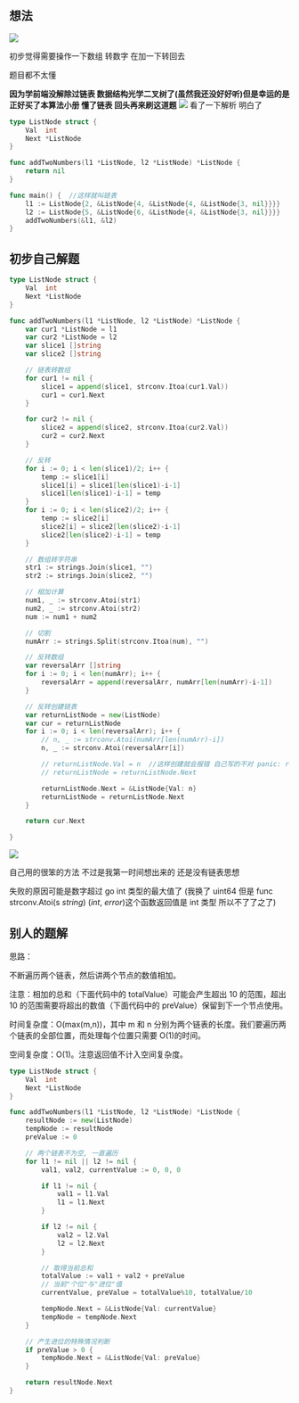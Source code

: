 ## 想法

![](https://cdn.jsdelivr.net/gh/Loveyless/img-clouding/img/20220923011155.png)

初步觉得需要操作一下数组 转数字 在加一下转回去

题目都不太懂

**因为学前端没解除过链表 数据结构光学二叉树了(虽然我还没好好听)但是幸运的是正好买了本算法小册 懂了链表 回头再来刷这道题**
![](https://cdn.jsdelivr.net/gh/Loveyless/img-clouding/img/20220923011617.png)
看了一下解析 明白了

```go
type ListNode struct {
	Val  int
	Next *ListNode
}

func addTwoNumbers(l1 *ListNode, l2 *ListNode) *ListNode {
	return nil
}

func main() {  //这样就叫链表
	l1 := ListNode{2, &ListNode{4, &ListNode{4, &ListNode{3, nil}}}}
	l2 := ListNode{5, &ListNode{6, &ListNode{4, &ListNode{3, nil}}}}
	addTwoNumbers(&l1, &l2)
}
```

## 初步自己解题

```go
type ListNode struct {
	Val  int
	Next *ListNode
}

func addTwoNumbers(l1 *ListNode, l2 *ListNode) *ListNode {
	var cur1 *ListNode = l1
	var cur2 *ListNode = l2
	var slice1 []string
	var slice2 []string

	// 链表转数组
	for cur1 != nil {
		slice1 = append(slice1, strconv.Itoa(cur1.Val))
		cur1 = cur1.Next
	}

	for cur2 != nil {
		slice2 = append(slice2, strconv.Itoa(cur2.Val))
		cur2 = cur2.Next
	}

	// 反转
	for i := 0; i < len(slice1)/2; i++ {
		temp := slice1[i]
		slice1[i] = slice1[len(slice1)-i-1]
		slice1[len(slice1)-i-1] = temp
	}
	for i := 0; i < len(slice2)/2; i++ {
		temp := slice2[i]
		slice2[i] = slice2[len(slice2)-i-1]
		slice2[len(slice2)-i-1] = temp
	}

	// 数组转字符串
	str1 := strings.Join(slice1, "")
	str2 := strings.Join(slice2, "")

	// 相加计算
	num1, _ := strconv.Atoi(str1)
	num2, _ := strconv.Atoi(str2)
	num := num1 + num2

	// 切割
	numArr := strings.Split(strconv.Itoa(num), "")

	// 反转数组
	var reversalArr []string
	for i := 0; i < len(numArr); i++ {
		reversalArr = append(reversalArr, numArr[len(numArr)-i-1])
	}

	// 反转创建链表
	var returnListNode = new(ListNode)
	var cur = returnListNode
	for i := 0; i < len(reversalArr); i++ {
		// n, _ := strconv.Atoi(numArr[len(numArr)-i])
		n, _ := strconv.Atoi(reversalArr[i])

		// returnListNode.Val = n  //这样创建就会报错 自己写的不对 panic: runtime error: invalid memory address or nil pointer dereference
		// returnListNode = returnListNode.Next

		returnListNode.Next = &ListNode{Val: n}
		returnListNode = returnListNode.Next
	}

	return cur.Next

}
```

![](https://cdn.jsdelivr.net/gh/Loveyless/img-clouding/img/20221029003838.png)

自己用的很笨的方法 不过是我第一时间想出来的 还是没有链表思想

失败的原因可能是数字超过 go int 类型的最大值了 (我换了 uint64 但是 func strconv.Atoi(s _string_) (_int_, _error_)这个函数返回值是 int 类型 所以不了了之了)

## 别人的题解

思路：

不断遍历两个链表，然后讲两个节点的数值相加。

注意：相加的总和（下面代码中的 totalValue）可能会产生超出 10 的范围，超出 10 的范围需要将超出的数值（下面代码中的 preValue）保留到下一个节点使用。

时间复杂度：O(max(m,n))，其中 m 和 n 分别为两个链表的长度。我们要遍历两个链表的全部位置，而处理每个位置只需要 O(1)的时间。

空间复杂度：O(1)。注意返回值不计入空间复杂度。

```go
type ListNode struct {
	Val  int
	Next *ListNode
}

func addTwoNumbers(l1 *ListNode, l2 *ListNode) *ListNode {
	resultNode := new(ListNode)
	tempNode := resultNode
	preValue := 0

	// 两个链表不为空, 一直遍历
	for l1 != nil || l2 != nil {
		val1, val2, currentValue := 0, 0, 0

		if l1 != nil {
			val1 = l1.Val
			l1 = l1.Next
		}

		if l2 != nil {
			val2 = l2.Val
			l2 = l2.Next
		}

		// 取得当前总和
		totalValue := val1 + val2 + preValue
		// 当前"个位"与"进位"值
		currentValue, preValue = totalValue%10, totalValue/10

		tempNode.Next = &ListNode{Val: currentValue}
		tempNode = tempNode.Next
	}

	// 产生进位的特殊情况判断
	if preValue > 0 {
		tempNode.Next = &ListNode{Val: preValue}
	}

	return resultNode.Next
}
```
